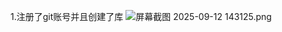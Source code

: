 1.注册了git账号并且创建了库
![屏幕截图 2025-09-12 143125.png](..%2F..%2F..%2F..%2F%D0%C2%BD%A8%CE%C4%BC%FE%BC%D0%20%283%29%2F%C6%C1%C4%BB%BD%D8%CD%BC%202025-09-12%20143125.png)